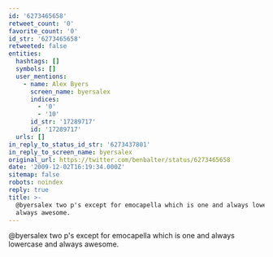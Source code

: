```yaml
---
id: '6273465658'
retweet_count: '0'
favorite_count: '0'
id_str: '6273465658'
retweeted: false
entities:
  hashtags: []
  symbols: []
  user_mentions:
    - name: Alex Byers
      screen_name: byersalex
      indices:
        - '0'
        - '10'
      id_str: '17289717'
      id: '17289717'
  urls: []
in_reply_to_status_id_str: '6273437801'
in_reply_to_screen_name: byersalex
original_url: https://twitter.com/benbalter/status/6273465658
date: '2009-12-02T16:19:34.000Z'
sitemap: false
robots: noindex
reply: true
title: >-
  @byersalex two p's except for emocapella which is one and always lowercase and
  always awesome.
---
```


@byersalex two p's except for emocapella which is one and always lowercase and always awesome.